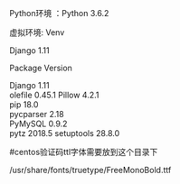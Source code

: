 Python环境 ：Python 3.6.2 

虚拟环境: Venv

Django 1.11  

Package      Version

Django       1.11   
olefile      0.45.1 
Pillow       4.2.1  
pip          18.0   
pycparser    2.18   
PyMySQL      0.9.2  
pytz         2018.5 
setuptools   28.8.0 

#centos验证码ttl字体需要放到这个目录下 

/usr/share/fonts/truetype/FreeMonoBold.ttf



